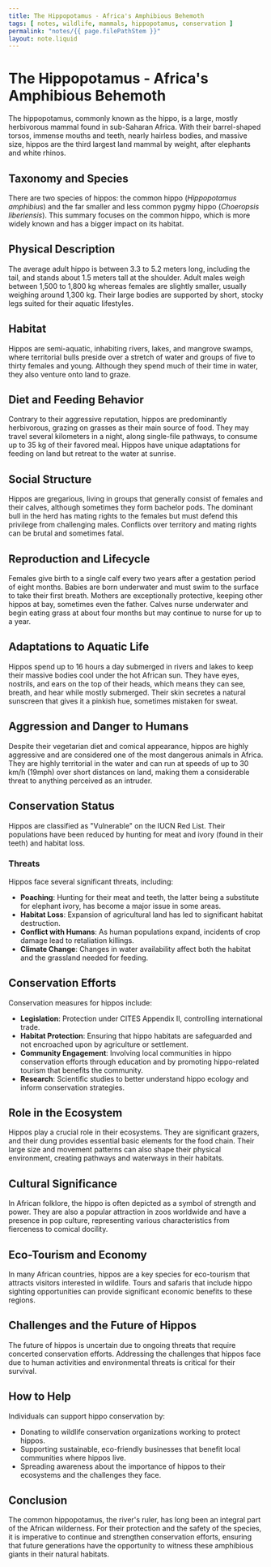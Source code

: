 ```yaml
---
title: The Hippopotamus - Africa's Amphibious Behemoth
tags: [ notes, wildlife, mammals, hippopotamus, conservation ]
permalink: "notes/{{ page.filePathStem }}"
layout: note.liquid
---
```


# The Hippopotamus - Africa's Amphibious Behemoth

The hippopotamus, commonly known as the hippo, is a large, mostly herbivorous mammal found in sub-Saharan Africa. With their barrel-shaped torsos, immense mouths and teeth, nearly hairless bodies, and massive size, hippos are the third largest land mammal by weight, after elephants and white rhinos.

## Taxonomy and Species

There are two species of hippos: the common hippo (*Hippopotamus amphibius*) and the far smaller and less common pygmy hippo (*Choeropsis liberiensis*). This summary focuses on the common hippo, which is more widely known and has a bigger impact on its habitat.

## Physical Description

The average adult hippo is between 3.3 to 5.2 meters long, including the tail, and stands about 1.5 meters tall at the shoulder. Adult males weigh between 1,500 to 1,800 kg whereas females are slightly smaller, usually weighing around 1,300 kg. Their large bodies are supported by short, stocky legs suited for their aquatic lifestyles.

## Habitat

Hippos are semi-aquatic, inhabiting rivers, lakes, and mangrove swamps, where territorial bulls preside over a stretch of water and groups of five to thirty females and young. Although they spend much of their time in water, they also venture onto land to graze.

## Diet and Feeding Behavior

Contrary to their aggressive reputation, hippos are predominantly herbivorous, grazing on grasses as their main source of food. They may travel several kilometers in a night, along single-file pathways, to consume up to 35 kg of their favored meal. Hippos have unique adaptations for feeding on land but retreat to the water at sunrise.

## Social Structure

Hippos are gregarious, living in groups that generally consist of females and their calves, although sometimes they form bachelor pods. The dominant bull in the herd has mating rights to the females but must defend this privilege from challenging males. Conflicts over territory and mating rights can be brutal and sometimes fatal.

## Reproduction and Lifecycle

Females give birth to a single calf every two years after a gestation period of eight months. Babies are born underwater and must swim to the surface to take their first breath. Mothers are exceptionally protective, keeping other hippos at bay, sometimes even the father. Calves nurse underwater and begin eating grass at about four months but may continue to nurse for up to a year.

## Adaptations to Aquatic Life

Hippos spend up to 16 hours a day submerged in rivers and lakes to keep their massive bodies cool under the hot African sun. They have eyes, nostrils, and ears on the top of their heads, which means they can see, breath, and hear while mostly submerged. Their skin secretes a natural sunscreen that gives it a pinkish hue, sometimes mistaken for sweat.

## Aggression and Danger to Humans

Despite their vegetarian diet and comical appearance, hippos are highly aggressive and are considered one of the most dangerous animals in Africa. They are highly territorial in the water and can run at speeds of up to 30 km/h (19mph) over short distances on land, making them a considerable threat to anything perceived as an intruder.

## Conservation Status

Hippos are classified as "Vulnerable" on the IUCN Red List. Their populations have been reduced by hunting for meat and ivory (found in their teeth) and habitat loss.

### Threats

Hippos face several significant threats, including:

- **Poaching**: Hunting for their meat and teeth, the latter being a substitute for elephant ivory, has become a major issue in some areas.
- **Habitat Loss**: Expansion of agricultural land has led to significant habitat destruction.
- **Conflict with Humans**: As human populations expand, incidents of crop damage lead to retaliation killings.
- **Climate Change**: Changes in water availability affect both the habitat and the grassland needed for feeding.

## Conservation Efforts

Conservation measures for hippos include:

- **Legislation**: Protection under CITES Appendix II, controlling international trade.
- **Habitat Protection**: Ensuring that hippo habitats are safeguarded and not encroached upon by agriculture or settlement.
- **Community Engagement**: Involving local communities in hippo conservation efforts through education and by promoting hippo-related tourism that benefits the community.
- **Research**: Scientific studies to better understand hippo ecology and inform conservation strategies.

## Role in the Ecosystem

Hippos play a crucial role in their ecosystems. They are significant grazers, and their dung provides essential basic elements for the food chain. Their large size and movement patterns can also shape their physical environment, creating pathways and waterways in their habitats.

## Cultural Significance

In African folklore, the hippo is often depicted as a symbol of strength and power. They are also a popular attraction in zoos worldwide and have a presence in pop culture, representing various characteristics from fierceness to comical docility.

## Eco-Tourism and Economy

In many African countries, hippos are a key species for eco-tourism that attracts visitors interested in wildlife. Tours and safaris that include hippo sighting opportunities can provide significant economic benefits to these regions.

## Challenges and the Future of Hippos

The future of hippos is uncertain due to ongoing threats that require concerted conservation efforts. Addressing the challenges that hippos face due to human activities and environmental threats is critical for their survival.

## How to Help

Individuals can support hippo conservation by:

- Donating to wildlife conservation organizations working to protect hippos.
- Supporting sustainable, eco-friendly businesses that benefit local communities where hippos live.
- Spreading awareness about the importance of hippos to their ecosystems and the challenges they face.

## Conclusion

The common hippopotamus, the river's ruler, has long been an integral part of the African wilderness. For their protection and the safety of the species, it is imperative to continue and strengthen conservation efforts, ensuring that future generations have the opportunity to witness these amphibious giants in their natural habitats.
